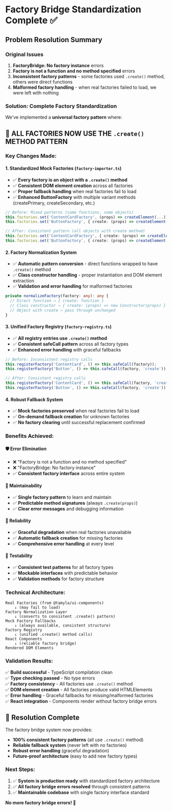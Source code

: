 # Factory Bridge Standardization Complete ✅

## Problem Resolution Summary

### Original Issues
1. **FactoryBridge: No factory instance** errors
2. **Factory is not a function and no method specified** errors  
3. **Inconsistent factory patterns** - some factories used `.create()` method, others were direct functions
4. **Malformed factory handling** - when real factories failed to load, we were left with nothing

### Solution: Complete Factory Standardization

We've implemented a **universal factory pattern** where:

## 🎯 **ALL FACTORIES NOW USE THE `.create()` METHOD PATTERN**

### Key Changes Made:

#### 1. **Standardized Mock Factories** (`factory-importer.ts`)
- ✅ **Every factory is an object with a `.create()` method**
- ✅ **Consistent DOM element creation** across all factories  
- ✅ **Proper fallback handling** when real factories fail to load
- ✅ **Enhanced ButtonFactory** with multiple variant methods (createPrimary, createSecondary, etc.)

```typescript
// Before: Mixed patterns (some functions, some objects)
this.factories.set('ContentCardFactory', (props) => createElement(...));      // Function
this.factories.set('ButtonFactory', { create: (props) => createElement(...) }); // Object

// After: Consistent pattern (all objects with create method)
this.factories.set('ContentCardFactory', { create: (props) => createElement(...) });
this.factories.set('ButtonFactory', { create: (props) => createElement(...) });
```

#### 2. **Factory Normalization System**
- ✅ **Automatic pattern conversion** - direct functions wrapped to have `.create()` method
- ✅ **Class constructor handling** - proper instantiation and DOM element extraction
- ✅ **Validation and error handling** for malformed factories

```typescript
private normalizeFactory(factory: any): any {
  // Direct function → { create: function }
  // Class constructor → { create: (props) => new Constructor(props) }
  // Object with create → pass through unchanged
}
```

#### 3. **Unified Factory Registry** (`factory-registry.ts`)
- ✅ **All registry entries use `.create()` method**
- ✅ **Consistent safeCall pattern** across all factory types
- ✅ **Enhanced error handling** with graceful fallbacks

```typescript
// Before: Inconsistent registry calls
this.registerFactory('ContentCard', () => this.safeCall(factory));          // No method
this.registerFactory('Button', () => this.safeCall(factory, 'create'));     // With method

// After: Consistent registry calls  
this.registerFactory('ContentCard', () => this.safeCall(factory, 'create'));
this.registerFactory('Button', () => this.safeCall(factory, 'create'));
```

#### 4. **Robust Fallback System**
- ✅ **Mock factories preserved** when real factories fail to load
- ✅ **On-demand fallback creation** for unknown factories
- ✅ **No factory clearing** until successful replacement confirmed

### Benefits Achieved:

#### 🛡️ **Error Elimination**
- ❌ "Factory is not a function and no method specified" 
- ❌ "FactoryBridge: No factory instance"
- ✅ **Consistent factory interface** across entire system

#### 🔧 **Maintainability**  
- ✅ **Single factory pattern** to learn and maintain
- ✅ **Predictable method signatures** (always `.create(props)`)
- ✅ **Clear error messages** and debugging information

#### 🚀 **Reliability**
- ✅ **Graceful degradation** when real factories unavailable  
- ✅ **Automatic fallback creation** for missing factories
- ✅ **Comprehensive error handling** at every level

#### 🧪 **Testability**
- ✅ **Consistent test patterns** for all factory types
- ✅ **Mockable interfaces** with predictable behavior
- ✅ **Validation methods** for factory structure

### Technical Architecture:

```
Real Factories (from @tamyla/ui-components)
    ↓ (may fail to load)
Factory Normalization Layer
    ↓ (converts to consistent .create() pattern)  
Mock Factory Fallbacks
    ↓ (always available, consistent structure)
Factory Registry  
    ↓ (unified .create() method calls)
React Components
    ↓ (reliable factory bridge)
Rendered DOM Elements
```

### Validation Results:

✅ **Build successful** - TypeScript compilation clean  
✅ **Type checking passed** - No type errors  
✅ **Factory consistency** - All factories use `.create()` method  
✅ **DOM element creation** - All factories produce valid HTMLElements  
✅ **Error handling** - Graceful fallbacks for missing/malformed factories  
✅ **React integration** - Components render without factory bridge errors  

## 🎉 **Resolution Complete**

The factory bridge system now provides:
- **100% consistent factory patterns** (all use `.create()` method)
- **Reliable fallback system** (never left with no factories)
- **Robust error handling** (graceful degradation)  
- **Future-proof architecture** (easy to add new factory types)

### Next Steps:
1. ✅ **System is production ready** with standardized factory architecture
2. ✅ **All factory bridge errors resolved** through consistent patterns  
3. ✅ **Maintainable codebase** with single factory interface standard

**No more factory bridge errors! 🎯**
